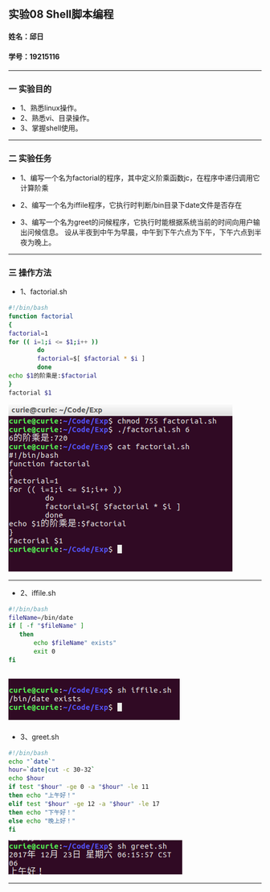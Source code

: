 ## 实验08 Shell脚本编程
#### 姓名：邱日
#### 学号：19215116

--------------------------------

### 一 实验目的
- 1、熟悉linux操作。
- 2、熟悉vi、目录操作。
- 3、掌握shell使用。

--------------------------------

### 二 实验任务

-  1、编写一个名为factorial的程序，其中定义阶乘函数jc，在程序中递归调用它计算阶乘

-  2、编写一个名为iffile程序，它执行时判断/bin目录下date文件是否存在

-  3、编写一个名为greet的问候程序，它执行时能根据系统当前的时间向用户输出问候信息。
设从半夜到中午为早晨，中午到下午六点为下午，下午六点到半夜为晚上。

-----------------------------------

### 三 操作方法

-  1、factorial.sh

```sh
#!/bin/bash
function factorial
{
factorial=1
for (( i=1;i <= $1;i++ ))
        do
        factorial=$[ $factorial * $i ]
        done
echo $1的阶乘是:$factorial
}
factorial $1
```
![](assets/README-554ff.png)

-----------------------------------

-  2、iffile.sh

```sh
#!/bin/bash
fileName=/bin/date
if [ -f "$fileName" ]
   then
       echo $fileName" exists"
       exit 0
fi
```
![](assets/README-4e6eb.png)
-----------------------------------

-  3、greet.sh

```sh
#!/bin/bash
echo "`date`"  
hour=`date|cut -c 30-32`  
echo $hour
if test "$hour" -ge 0 -a "$hour" -le 11  
then echo "上午好！"  
elif test "$hour" -ge 12 -a "$hour" -le 17  
then echo "下午好！"  
else echo "晚上好！"  
fi  
```
![](assets/README-f28e6.png)

-----------------------------------
